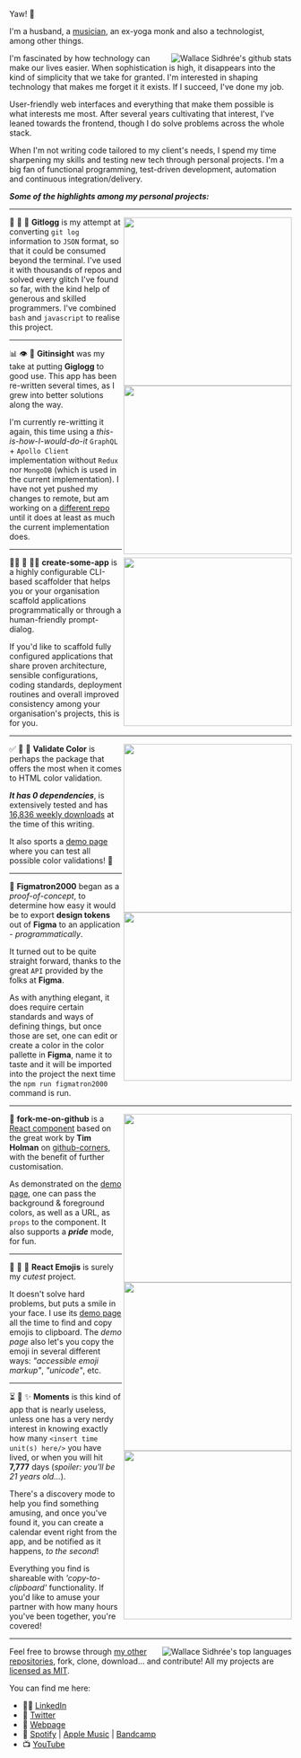 Yaw! 👋

I'm a husband, a [musician](https://open.spotify.com/artist/0EiGue54P0MDdLnwCZ1nQp?si=1kZFTDwQQfy0w0439F7i4A), an ex-yoga monk and also a technologist, among other things.

<img align="right" src="https://github-readme-stats.vercel.app/api?username=dreamyguy&count_private=true&show_icons=true&hide_title=true&hide_border=true&include_all_commits=true" title="Wallace Sidhrée's github stats" />

I'm fascinated by how technology can make our lives easier. When sophistication is high, it disappears into the kind of simplicity that we take for granted. I'm interested in shaping technology that makes me forget it it exists. If I succeed, I've done my job.

User-friendly web interfaces and everything that make them possible is what interests me most. After several years cultivating that interest, I've leaned towards the frontend, though I do solve problems across the whole stack.

When I'm not writing code tailored to my client's needs, I spend my time sharpening my skills and testing new tech through personal projects. I'm a big fan of functional programming, test-driven development, automation and continuous integration/delivery.

_**Some of the highlights among my personal projects:**_

---

<a href="https://github.com/dreamyguy/gitlogg">
  <img img width="300" align='right' src="https://github-readme-stats.vercel.app/api/pin/?username=dreamyguy&repo=gitlogg" />
</a>

💾 🧮 🤯 **Gitlogg** is my attempt at converting `git log` information to `JSON` format, so that it could be consumed beyond the terminal. I've used it with thousands of repos and solved every glitch I've found so far, with the kind help of generous and skilled programmers. I've combined `bash` and `javascript` to realise this project.

---

<a href="https://github.com/dreamyguy/gitinsight">
  <img img width="300" align='right' src="https://github-readme-stats.vercel.app/api/pin/?username=dreamyguy&repo=gitinsight" />
</a>

📊 👁 🧘 **Gitinsight** was my take at putting **Giglogg** to good use. This app has been re-written several times, as I grew into better solutions along the way.

I'm currently re-writting it again, this time using a _this-is-how-I-would-do-it_ `GraphQL` + `Apollo Client` implementation without `Redux` nor `MongoDB` (which is used in the current implementation). I have not yet pushed my changes to remote, but am working on a [different repo](https://github.com/dreamyguy/gitinsight-ts) until it does at least as much the current implementation does.

---

<a href="https://github.com/dreamyguy/create-some-app">
  <img img width="300" align='right' src="https://github-readme-stats.vercel.app/api/pin/?username=dreamyguy&repo=create-some-app" />
</a>

👩‍💻 🚀 👨‍💻 **create-some-app** is a highly configurable CLI-based scaffolder that helps you or your organisation scaffold applications programmatically or through a human-friendly prompt-dialog.

If you'd like to scaffold fully configured applications that share proven architecture, sensible configurations, coding standards, deployment routines and overall improved consistency among your organisation's projects, this is for you.

---

<a href="https://github.com/dreamyguy/validate-color">
  <img img width="300" align='right' src="https://github-readme-stats.vercel.app/api/pin/?username=dreamyguy&repo=validate-color" />
</a>

✅ 🌈 🙌 **Validate Color** is perhaps the package that offers the most when it comes to HTML color validation.

_**It has 0 dependencies**_, is extensively tested and has [16,836 weekly downloads](https://www.npmjs.com/package/validate-color) at the time of this writing.

It also sports a [demo page](https://dreamyguy.github.io/validate-color/) where you can test all possible color validations! 🌈

---

<a href="https://github.com/dreamyguy/figmatron2000">
  <img img width="300" align='right' src="https://github-readme-stats.vercel.app/api/pin/?username=dreamyguy&repo=figmatron2000" />
</a>

🤖 **Figmatron2000** began as a _proof-of-concept_, to determine how easy it would be to export **design tokens** out of **Figma** to an application - _programmatically_.

It turned out to be quite straight forward, thanks to the great `API` provided by the folks at **Figma**.

As with anything elegant, it does require certain standards and ways of defining things, but once those are set, one can edit or create a color in the color pallette in **Figma**, name it to taste and it will be imported into the project the next time the `npm run figmatron2000` command is run.

---

<a href="https://github.com/whatthefoo/fork-me-on-github">
  <img img width="300" align='right' src="https://github-readme-stats.vercel.app/api/pin/?username=whatthefoo&repo=fork-me-on-github" />
</a>

🐙 **fork-me-on-github** is a [React component](https://www.npmjs.com/package/fork-me-on-github) based on the great work by **Tim Holman** on [github-corners](https://github.com/tholman/github-corners), with the benefit of further customisation.

As demonstrated on the [demo page](https://whatthefoo.github.io/fork-me-on-github/), one can pass the background & foreground colors, as well as a URL, as `props` to the component. It also supports a _**pride**_ mode, for fun.

---

<a href="https://github.com/dreamyguy/react-emojis">
  <img img width="300" align='right' src="https://github-readme-stats.vercel.app/api/pin/?username=dreamyguy&repo=react-emojis" />
</a>

🚀 🐹 🎉 **React Emojis** is surely my _cutest_ project.

It doesn't solve hard problems, but puts a smile in your face. I use its [demo page](https://dreamyguy.github.io/react-emojis/) all the time to find and copy emojis to clipboard. The _demo page_ also let's you copy the emoji in several different ways: _"accessible emoji markup"_, _"unicode"_, etc.

---

<a href="https://github.com/dreamyguy/moments">
  <img img width="300" align='right' src="https://github-readme-stats.vercel.app/api/pin/?username=dreamyguy&repo=moments" />
</a>

⏳ 🔮 ✨ **Moments** is this kind of app that is nearly useless, unless one has a very nerdy interest in knowing exactly how many `<insert time unit(s) here/>` you have lived, or when you will hit **7,777** days (_spoiler: you'll be 21 years old..._).

There's a discovery mode to help you find something amusing, and once you've found it, you can create a calendar event right from the app, and be notified as it happens, _to the second_!

Everything you find is shareable with _'copy-to-clipboard'_ functionality. If you'd like to amuse your partner with how many hours you've been together, you're covered!

---

<img align="right" src="https://github-readme-stats.vercel.app/api/top-langs/?username=dreamyguy&layout=compact" title="Wallace Sidhrée's top languages" />

Feel free to browse through [my other repositories](https://github.com/dreamyguy?tab=repositories), fork, clone, download... and contribute! All my projects are [licensed as MIT](https://github.com/dreamyguy/gitlogg/blob/master/LICENSE).

You can find me here:

- 👨‍💻 [LinkedIn](https://www.linkedin.com/in/dreamyguy/?lipi=urn%3Ali%3Apage%3Ad_flagship3_feed%3BFh8WacBGSS6E%2F2qosSWuyw%3D%3D)
- 🐤 [Twitter](https://twitter.com/dreamyguy)
- 🏡 [Webpage](https://sidhree.com/)
- 🎵 [Spotify](https://open.spotify.com/artist/0EiGue54P0MDdLnwCZ1nQp?si=1kZFTDwQQfy0w0439F7i4A) | [Apple Music](https://music.apple.com/us/search?term=wallace%20sidhr%C3%A9e) | [Bandcamp](https://sidhree.bandcamp.com/)
- 📺 [YouTube](https://www.youtube.com/sidhree)

<!--
**dreamyguy/dreamyguy** is a ✨ _special_ ✨ repository because its `README.md` (this file) appears on your GitHub profile.
-->

